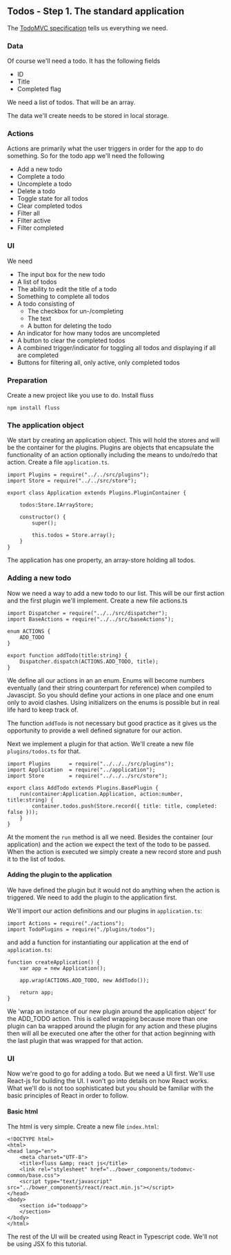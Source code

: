 ## Todos - Step 1. The standard application

The [TodoMVC specification](https://github.com/tastejs/todomvc/blob/master/app-spec.md) tells us everything we need.

### Data

Of course we'll need a todo. It has the following fields

* ID
* Title
* Completed flag

We need a list of todos. That will be an array.

The data we'll create needs to be stored in local storage.

### Actions

Actions are primarily what the user triggers in order for the app to do something. So for the todo app we'll need the following

* Add a new todo
* Complete a todo
* Uncomplete a todo
* Delete a todo
* Toggle state for all todos
* Clear completed todos
* Filter all
* Filter active
* Filter completed


### UI

We need

* The input box for the new todo
* A list of todos
* The ability to edit the title of a todo
* Something to complete all todos
* A todo consisting of
    * The checkbox for un-/completing
    * The text
    * A button for deleting the todo
* An indicator for how many todos are uncompleted
* A button to clear the completed todos
* A combined trigger/indicator for toggling all todos and displaying if all are completed
* Buttons for filtering all, only active, only completed todos

### Preparation

Create a new project like you use to do. Install fluss

    npm install fluss

### The application object

We start by creating an application object. This will hold the stores and will be the container for the plugins. Plugins are
objects that encapsulate the functionality of an action optionally including the means to undo/redo that action. Create a
file `application.ts`.

    import Plugins = require("../../src/plugins");
    import Store = require("../../src/store");

    export class Application extends Plugins.PluginContainer {

        todos:Store.IArrayStore;

        constructor() {
            super();

            this.todos = Store.array();
        }
    }

The application has one property, an array-store holding all todos.


### Adding a new todo

Now we need a way to add a new todo to our list. This will be our first action and the first plugin we'll implement. Create a
new file actions.ts

    import Dispatcher = require("../../src/dispatcher");
    import BaseActions = require("../../src/baseActions");

    enum ACTIONS {
        ADD_TODO
    }

    export function addTodo(title:string) {
        Dispatcher.dispatch(ACTIONS.ADD_TODO, title);
    }

We define all our actions in an an enum. Enums will become numbers eventually (and their string counterpart for reference)
when compiled to Javascipt. So you should define your actions in one place and one enum only to avoid clashes. Using
initializers on the enums is possible but in real life hard to keep track of.

The function `addTodo` is not necessary but good practice as it gives us the opportunity to provide a well defined signature
for our action.


Next we implement a plugin for that action. We'll create a new file `plugins/todos.ts` for that.

    import Plugins      = require("../../../src/plugins");
    import Application  = require("../application");
    import Store        = require("../../../src/store");

    export class AddTodo extends Plugins.BasePlugin {
        run(container:Application.Application, action:number, title:string) {
            container.todos.push(Store.record({ title: title, completed: false }));
        }
    }

At the moment the `run` method is all we need. Besides the container (our application) and the action we expect the text
of the todo to be passed. When the action is executed we simply create a new record store and push it to the list of todos.

#### Adding the plugin to the application

We have defined the plugin but it would not do anything when the action is triggered. We need to add the plugin to the application first.

We'll import our action definitions and our plugins in `application.ts`:

    import Actions = require("./actions");
    import TodoPlugins = require("./plugins/todos");

and add a function for instantiating our application at the end of `application.ts`:

    function createApplication() {
        var app = new Application();

        app.wrap(ACTIONS.ADD_TODO, new AddTodo());

        return app;
    }

We 'wrap an instance of our new plugin around the application object' for the ADD_TODO action. This is called wrapping because
more than one plugin can ba wrapped around the plugin for any action and these plugins then will all be executed one after the other
for that action beginning with the last plugin that was wrapped for that action.

### UI

Now we're good to go for adding a todo. But we need a UI first. We'll use React-js for building the UI. I won't go into details
on how React works. What we'll do is not too sophisticated but you should be familiar with the basic principles of React in order to follow.

#### Basic html

The html is very simple. Create a new file `index.html`:

    <!DOCTYPE html>
    <html>
    <head lang="en">
        <meta charset="UTF-8">
        <title>fluss &amp; react js</title>
        <link rel="stylesheet" href="../bower_components/todomvc-common/base.css">
        <script type="text/javascript" src="../bower_components/react/react.min.js"></script>
    </head>
    <body>
        <section id="todoapp">
        </section>
    </body>
    </html>

The rest of the UI will be created using React in Typescript code. We'll not be using JSX fo this tutorial.




